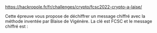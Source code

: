 https://hackropole.fr/fr/challenges/crypto/fcsc2022-crypto-a-laise/

Cette épreuve vous propose de déchiffrer un message chiffré avec la méthode inventée par Blaise de Vigénère. La clé est FCSC et le message chiffré est :
